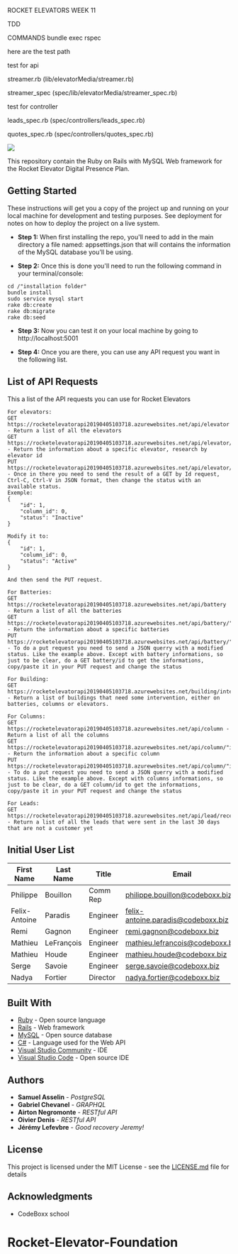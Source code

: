 ROCKET ELEVATORS WEEK 11

TDD

COMMANDS bundle exec rspec

here are the test path


test for api

streamer.rb (lib/elevatorMedia/streamer.rb)

streamer_spec (spec/lib/elevatorMedia/streamer_spec.rb)


test for controller

leads_spec.rb (spec/controllers/leads_spec.rb)

quotes_spec.rb (spec/controllers/quotes_spec.rb)











![](http://rocketelevator.ca/assets/R2-3c6296bf2343b849b947f8ccfce0de61dd34ba7f9e2a23a53d0a743bc4604e3c.png)

This repository contain the Ruby on Rails with MySQL Web framework for the Rocket Elevator Digital Presence Plan.

## Getting Started

These instructions will get you a copy of the project up and running on your local machine for development and testing purposes. See deployment for notes on how to deploy the project on a live system.

- **Step 1:** When first installing the repo, you'll need to add in the main directory a file named: appsettings.json that will contains the information of the MySQL database you'll be using.

- **Step 2:** Once this is done you'll need to run the following command in your terminal/console:

```
cd /"installation folder"
bundle install
sudo service mysql start
rake db:create
rake db:migrate
rake db:seed
```

- **Step 3:** Now you can test it on your local machine by going to http://localhost:5001

- **Step 4:** Once you are there, you can use any API request you want in the following list.

## List of API Requests

This a list of the API requests you can use for Rocket Elevators

```
For elevators:
GET https://rocketelevatorapi20190405103718.azurewebsites.net/api/elevator - Return a list of all the elevators
GET https://rocketelevatorapi20190405103718.azurewebsites.net/api/elevator/"id" - Return the information about a specific elevator, research by elevator id
PUT https://rocketelevatorapi20190405103718.azurewebsites.net/api/elevator/"id" - Once in there you need to send the result of a GET by Id request, Ctrl-C, Ctrl-V in JSON format, then change the status with an available status.
Exemple:
{
    "id": 1,
    "column_id": 0,
    "status": "Inactive"
}

Modify it to:
{
    "id": 1,
    "column_id": 0,
    "status": "Active"
}

And then send the PUT request.

For Batteries:
GET https://rocketelevatorapi20190405103718.azurewebsites.net/api/battery - Return a list of all the batteries
GET https://rocketelevatorapi20190405103718.azurewebsites.net/api/battery/"id" - Return the information about a specific batteries
PUT https://rocketelevatorapi20190405103718.azurewebsites.net/api/battery/"id" - To do a put request you need to send a JSON querry with a modified status. Like the example above. Except with battery informations, so just to be clear, do a GET battery/id to get the informations, copy/paste it in your PUT request and change the status

For Building:
GET https://rocketelevatorapi20190405103718.azurewebsites.net/building/intervention - Return a list of buildings that need some intervention, either on batteries, columns or elevators.

For Columns:
GET https://rocketelevatorapi20190405103718.azurewebsites.net/api/column - Return a list of all the columns
GET https://rocketelevatorapi20190405103718.azurewebsites.net/api/column/"id" - Return the information about a specific column
PUT https://rocketelevatorapi20190405103718.azurewebsites.net/api/column/"id" - To do a put request you need to send a JSON querry with a modified status. Like the example above. Except with columns informations, so just to be clear, do a GET column/id to get the informations, copy/paste it in your PUT request and change the status

For Leads:
GET https://rocketelevatorapi20190405103718.azurewebsites.net/api/lead/recent - Return a list of all the leads that were sent in the last 30 days that are not a customer yet
```

## Initial User List

| First Name    | Last Name  | Title    | Email                              | Password |
| ------------- | ---------- | -------- | ---------------------------------- | -------- |
| Philippe      | Bouillon   | Comm Rep | philippe.bouillon@codeboxx.biz     | 1234     |
| Felix-Antoine | Paradis    | Engineer | felix-antoine.paradis@codeboxx.biz | 1234     |
| Remi          | Gagnon     | Engineer | remi.gagnon@codeboxx.biz           | 1234     |
| Mathieu       | LeFrançois | Engineer | mathieu.lefrancois@codeboxx.biz    | 1234     |
| Mathieu       | Houde      | Engineer | mathieu.houde@codeboxx.biz         | 1234     |
| Serge         | Savoie     | Engineer | serge.savoie@codeboxx.biz          | 1234     |
| Nadya         | Fortier    | Director | nadya.fortier@codeboxx.biz         | 1234     |

## Built With

- [Ruby](https://www.ruby-lang.org/en/) - Open source language
- [Rails](https://rubyonrails.org/) - Web framework
- [MySQL](https://www.mysql.com/) - Open source database
- [C#](https://fr.wikipedia.org/wiki/C_sharp) - Language used for the Web API
- [Visual Studio Community](https://visualstudio.microsoft.com/fr/vs/community/) - IDE
- [Visual Studio Code](https://code.visualstudio.com/) - Open source IDE

## Authors

- **Samuel Asselin** - _PostgreSQL_
- **Gabriel Chevanel** - _GRAPHQL_
- **Airton Negromonte** - _RESTful API_
- **Oivier Denis** - _RESTful API_
- **Jérémy Lefevbre** - _Good recovery Jeremy!_

## License

This project is licensed under the MIT License - see the [LICENSE.md](LICENSE.md) file for details

## Acknowledgments

- CodeBoxx school

# Rocket-Elevator-Foundation
